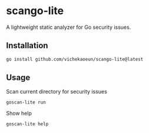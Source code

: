 # scango-lite

A lightweight static analyzer for Go security issues.

## Installation

```bash
go install github.com/vichekaoeun/scango-lite@latest
```
## Usage

Scan current directory for security issues
```
goscan-lite run
```
Show help
```
goscan-lite help
```